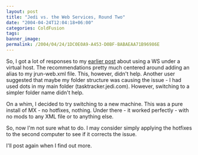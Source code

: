 ```yaml
---
layout: post
title: "Jedi vs. the Web Services, Round Two"
date: "2004-04-24T12:04:18+06:00"
categories: ColdFusion 
tags: 
banner_image: 
permalink: /2004/04/24/1DC0E0A9-A453-D0BF-BABAEAA71B96986E
---
```


So, I got a lot of responses to my <a href="http://www.camdenfamily.com/morpheus/blog/index.cfm?mode=entry&entry=191F703F-AE90-A547-14D96B0CA6242145">earlier post</a> about using a WS under a virtual host. The recommendations pretty much centered around adding an alias to my jrun-web.xml file. This, however, didn't help. Another user suggested that maybe my folder structure was causing the issue - I had used dots in my main folder (tasktracker.jedi.com). However, switching to a simpler folder name didn't help.

On a whim, I decided to try switching to a new machine. This was a pure install of MX - no hotfixes, nothing. Under there - it worked perfectly - with no mods to any XML file or to anything else.

So, now I'm not sure what to do. I may consider simply applying the hotfixes to the second computer to see if it corrects the issue.

I'll post again when I find out more.